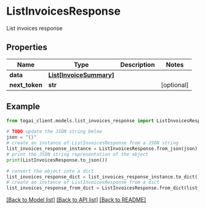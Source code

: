 # ListInvoicesResponse

List invoices response

## Properties

Name | Type | Description | Notes
------------ | ------------- | ------------- | -------------
**data** | [**List[InvoiceSummary]**](InvoiceSummary.md) |  | 
**next_token** | **str** |  | [optional] 

## Example

```python
from togai_client.models.list_invoices_response import ListInvoicesResponse

# TODO update the JSON string below
json = "{}"
# create an instance of ListInvoicesResponse from a JSON string
list_invoices_response_instance = ListInvoicesResponse.from_json(json)
# print the JSON string representation of the object
print(ListInvoicesResponse.to_json())

# convert the object into a dict
list_invoices_response_dict = list_invoices_response_instance.to_dict()
# create an instance of ListInvoicesResponse from a dict
list_invoices_response_from_dict = ListInvoicesResponse.from_dict(list_invoices_response_dict)
```
[[Back to Model list]](../README.md#documentation-for-models) [[Back to API list]](../README.md#documentation-for-api-endpoints) [[Back to README]](../README.md)


